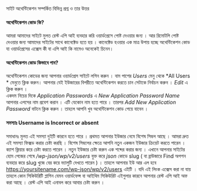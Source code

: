 সাইট অথেন্টিকেশন সম্পর্কিত বিভিন্ন প্রশ্ন ও তার উত্তর 

#### অথেন্টিকেশন কোড কি?
আমরা আমাদের সাইটে মুলত রেস্ট এপি আই ব্যবহার করি ওয়ার্ডপ্রেসে পোষ্ট দেওয়ার জন্য । আর রিমোটলি পোষ্ট দেওয়ার জন্য আমাদের সাইটের সাথে কানেক্টেড হতে হয় । কানেক্টেড হওয়ার এক মাত্র উপায় হচ্ছে অথেন্টিকেশন কোড যা ওয়ার্ডপ্রেসের এক্সেস কী বা এপি আই কি নামেও অনেকেই চিনেন।    

#### অথেন্টিকেশন কোড কিভাবে পাব?

অথেন্টিকেশন কোডের জন্য আপনার ওয়ার্ডপ্রেস সাইটে লগিন করুন । বাম পাশের *Users* মেনু থেকে *All Users * মেনুতে ক্লিক করুন। আপনার যেই ইউজারের বিপরীতে অথেন্টিকেশন করতে চান সেটাকে নির্বাচন করুন । *Edit* এ ক্লিক করুন ।   
একদম নিচের দিকে *Application Passwords* এ *New Application Password Name* আপনার এপসের নাম প্রবেশ করান । এটি যেকোন নাম হতে পারে । তারপর *Add New Application Password* বাটনে ক্লিক করুন । তাহলে আপনি খুব অথেন্টিকেশন কোড পেয়ে যাবেন । 


#### সমস্যাঃ Username is Incorrect or absent

সমাধানঃ মুলত এই সমস্যা দুইটি কারনে হতে পারে । প্রথমত আপনার ইউজার নেমে বিশেষ সিম্বল আছে । আমরা দ্রুত এই সমস্যা ফিক্সড করার চেষ্টা করছি । বিশেষ সিম্বলের ক্ষেত্রে আপনি নতুন একজন ইউজার ক্রিয়েট করতে পারেন । ক্যাশ ক্লিয়ার করে চেষ্টা করতে পারেন । নতুন ইউজার চেষ্টা করুন এক শব্দের করার জন্য । এখানে আপনার সাইটের হোম পেজের শেষে */wp-json/wp/v2/users* যুক্ত করে *json* কোডে slug ( বা ব্রাউজারে Find অপশন ব্যবহার করে slug খুজে বের করে ভ্যালুটি দেখতে পারেন ) ।  তাহলে আপনার ইউ আর এল হবে https://yoursitename.com/wp-json/wp/v2/users এইটি । যদি এই লিংক এক্সেস করা না যায় তাহলে কোন সিকিউরিটি প্লাগিন যেমন ওয়ার্ডফেন্স বা আইথিম সিকিউরিট এইগুলার কারনে আপনার রেস্ট এপি আই অফ করা আছে । রেস্ট এপি আই এনাবল করে আবার চেষ্টা করুন । 



